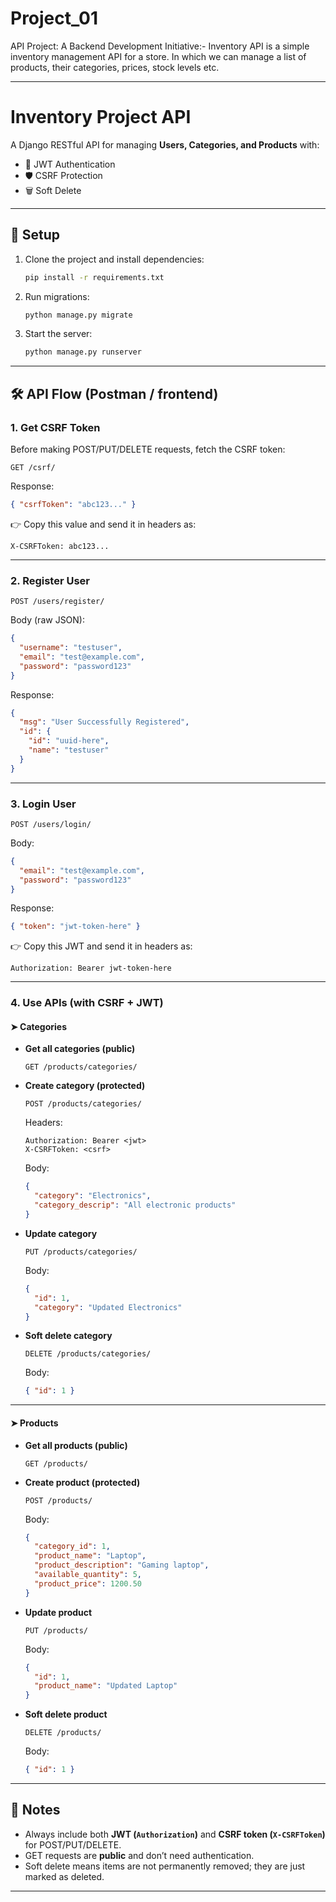 # Project_01
API Project: A Backend Development Initiative:- Inventory API is a simple inventory management API for a store. In which we can manage a list of products, their categories, prices, stock levels etc.


---

# Inventory Project API

A Django RESTful API for managing **Users, Categories, and Products** with:

* 🔐 JWT Authentication
* 🛡 CSRF Protection
* 🗑 Soft Delete

---

## 🔧 Setup

1. Clone the project and install dependencies:

   ```bash
   pip install -r requirements.txt
   ```

2. Run migrations:

   ```bash
   python manage.py migrate
   ```

3. Start the server:

   ```bash
   python manage.py runserver
   ```

---

## 🛠 API Flow (Postman / frontend)

### 1. **Get CSRF Token**

Before making POST/PUT/DELETE requests, fetch the CSRF token:

```
GET /csrf/
```

Response:

```json
{ "csrfToken": "abc123..." }
```

👉 Copy this value and send it in headers as:

```
X-CSRFToken: abc123...
```

---

### 2. **Register User**

```
POST /users/register/
```

Body (raw JSON):

```json
{
  "username": "testuser",
  "email": "test@example.com",
  "password": "password123"
}
```

Response:

```json
{
  "msg": "User Successfully Registered",
  "id": {
    "id": "uuid-here",
    "name": "testuser"
  }
}
```

---

### 3. **Login User**

```
POST /users/login/
```

Body:

```json
{
  "email": "test@example.com",
  "password": "password123"
}
```

Response:

```json
{ "token": "jwt-token-here" }
```

👉 Copy this JWT and send it in headers as:

```
Authorization: Bearer jwt-token-here
```

---

### 4. **Use APIs (with CSRF + JWT)**

#### ➤ Categories

* **Get all categories (public)**

  ```
  GET /products/categories/
  ```

* **Create category (protected)**

  ```
  POST /products/categories/
  ```

  Headers:

  ```
  Authorization: Bearer <jwt>
  X-CSRFToken: <csrf>
  ```

  Body:

  ```json
  {
    "category": "Electronics",
    "category_descrip": "All electronic products"
  }
  ```

* **Update category**

  ```
  PUT /products/categories/
  ```

  Body:

  ```json
  {
    "id": 1,
    "category": "Updated Electronics"
  }
  ```

* **Soft delete category**

  ```
  DELETE /products/categories/
  ```

  Body:

  ```json
  { "id": 1 }
  ```

---

#### ➤ Products

* **Get all products (public)**

  ```
  GET /products/
  ```

* **Create product (protected)**

  ```
  POST /products/
  ```

  Body:

  ```json
  {
    "category_id": 1,
    "product_name": "Laptop",
    "product_description": "Gaming laptop",
    "available_quantity": 5,
    "product_price": 1200.50
  }
  ```

* **Update product**

  ```
  PUT /products/
  ```

  Body:

  ```json
  {
    "id": 1,
    "product_name": "Updated Laptop"
  }
  ```

* **Soft delete product**

  ```
  DELETE /products/
  ```

  Body:

  ```json
  { "id": 1 }
  ```

---

## 📝 Notes

* Always include both **JWT (`Authorization`)** and **CSRF token (`X-CSRFToken`)** for POST/PUT/DELETE.
* GET requests are **public** and don’t need authentication.
* Soft delete means items are not permanently removed; they are just marked as deleted.

---